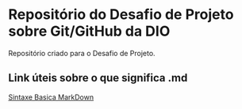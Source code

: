 # Repositório do Desafio de Projeto sobre Git/GitHub da DIO
Repositório criado para o Desafio de Projeto.

## Link úteis  sobre o que significa  .md
[Sintaxe Basica MarkDown](https://www.markdownguide.org/basic-syntax/)
